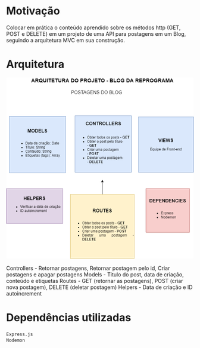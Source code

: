 # Motivação 

Colocar em prática o conteúdo aprendido sobre os métodos http (GET, POST e DELETE) em um projeto de uma API para postagens em um Blog, seguindo a arquitetura MVC em sua construção.

# Arquitetura
![Arquitetura do Projeto](Arquitetura_Projeto_Postagens.png) 



Controllers - Retornar postagens, Retornar postagem pelo id, Criar postagens e apagar postagens
Models - Titulo do post, data de criação, conteúdo e etiquetas
Routes - GET (retornar as postagens), POST (criar nova postagem), DELETE (deletar postagem)
Helpers - Data de criação e ID autoincrement


# Dependências utilizadas
    Express.js
    Nodemon
    
